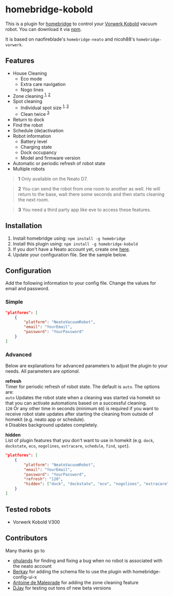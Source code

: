 # homebridge-kobold

This is a plugin for [homebridge](https://github.com/nfarina/homebridge) to control your [Vorwerk Kobold](https://www.vorwerk.de/) vacuum robot. You can download it via [npm](https://www.npmjs.com/package/homebridge-kobold).

It is based on naofireblade's `homebridge-neato` and nicoh88's `homebridge-vorwerk`.

## Features

- House Cleaning
  - Eco mode
  - Extra care navigation
  - Nogo lines
- Zone cleaning <sup>[1](#d7)</sup><sup>, </sup><sup>[2](#change-room)</sup>
- Spot cleaning
  - Individual spot size <sup>[1](#d7)</sup><sup>, </sup><sup>[3](#eve)</sup>
  - Clean twice <sup>[3](#eve)</sup>
- Return to dock
- Find the robot
- Schedule (de)activation
- Robot information
  - Battery level
  - Charging state
  - Dock occupancy
  - Model and firmware version
- Automatic or periodic refresh of robot state
- Multiple robots

> <b name="d7">1</b> Only available on the Neato D7.  

> <b name="change-room">2</b> You can send the robot from one room to another as well. He will return to the base, wait there some seconds and then starts cleaning the next room.

> <b name="eve">3</b> You need a third party app like eve to access these features.



## Installation

1. Install homebridge using: `npm install -g homebridge`
2. Install this plugin using: `npm install -g homebridge-kobold`
3. If you don't have a Neato account yet, create one [here](https://www.neatorobotics.com/create-account/).
4. Update your configuration file. See the sample below.

## Configuration

Add the following information to your config file. Change the values for email and password.

### Simple

```json
"platforms": [
	{
		"platform": "NeatoVacuumRobot",
		"email": "YourEmail",
		"password": "YourPassword"
	}
]
```

### Advanced

Below are explanations for advanced parameters to adjust the plugin to your needs. All parameters are *optional*.

**refresh**  
Timer for periodic refresh of robot state. The default is `auto`. The options are:  
`auto` Updates the robot state when a cleaning was started via homekit so that you can activate automations based on a successful cleaning.  
`120` Or any other time in seconds (minimum `60`) is required if you want to receive robot state updates after starting the cleaning from outside of homekit (e.g. neato app or schedule).  
`0` Disables background updates completely.

**hidden**  
List of plugin features that you don't want to use in homekit (e.g. `dock`, `dockstate`, `eco`, `nogolines`, `extracare`, `schedule`, `find`, `spot`).

```json
"platforms": [
	{
		"platform": "NeatoVacuumRobot",
		"email": "YourEmail",
		"password": "YourPassword",
		"refresh": "120",
		"hidden": ["dock", "dockstate", "eco", "nogolines", "extracare", "schedule", "find", "spot"]
	}
]
```

## Tested robots

- Vorwerk Kobold V300 

## Contributors
Many thanks go to
- [ghulands](https://github.com/ghulands) for finding and fixing a bug when no robot is associated with the neato account
- [Berkay](https://github.com/btutal) for adding the schema file to use the plugin with homebridge-config-ui-x
- [Antoine de Maleprade](https://github.com/az0uz) for adding the zone cleaning feature
- [DJay](https://github.com/DJay-X) for testing out tons of new beta versions
